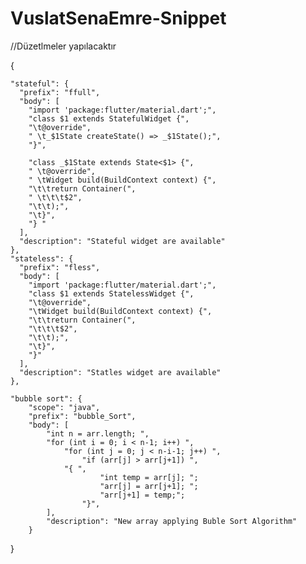 # VuslatSenaEmre-Snippet

//Düzetlmeler yapılacaktır

{

	"stateful": {
	  "prefix": "ffull",
	  "body": [
		"import 'package:flutter/material.dart';",
		"class $1 extends StatefulWidget {",
		"\t@override",
		" \t_$1State createState() => _$1State();",
		"}",
  
		"class _$1State extends State<$1> {",
		" \t@override",
		" \tWidget build(BuildContext context) {",
		"\t\treturn Container(",
		" \t\t\t$2",
		"\t\t);",
		"\t}",
		"} "
	  ],
	  "description": "Stateful widget are available"
	},
	"stateless": {
	  "prefix": "fless",
	  "body": [
		"import 'package:flutter/material.dart';",
		"class $1 extends StatelessWidget {",
		"\t@override",
		"\tWidget build(BuildContext context) {",
		"\t\treturn Container(",
		"\t\t\t$2",
		"\t\t);",
		"\t}",
		"}"
	  ],
	  "description": "Statles widget are available"
	},

	"bubble sort": {
		"scope": "java",
		"prefix": "bubble_Sort",
		"body": [
			"int n = arr.length; ",
			"for (int i = 0; i < n-1; i++) ",
				"for (int j = 0; j < n-i-1; j++) ",
					"if (arr[j] > arr[j+1]) ",
				"{ ",
						"int temp = arr[j]; ";
						"arr[j] = arr[j+1]; ";
						"arr[j+1] = temp;";
					"}",
			],
			"description": "New array applying Buble Sort Algorithm"
		}


  }
